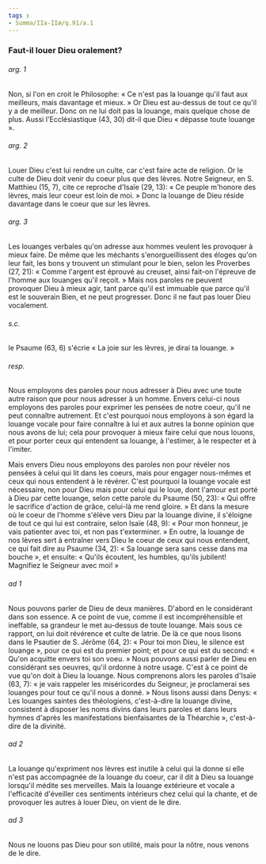 ```yaml
---
tags : 
- Summa/IIa-IIæ/q.91/a.1
---
```


### Faut-il louer Dieu oralement?

###### arg. 1
Non, si l'on en croit le Philosophe: « Ce n'est pas la louange qu'il faut aux meilleurs, mais davantage et mieux. » Or Dieu est au-dessus de tout ce qu'il y a de meilleur. Donc on ne lui doit pas la louange, mais quelque chose de plus. Aussi l'Ecclésiastique (43, 30) dit-il que Dieu « dépasse toute louange ». 

###### arg. 2
Louer Dieu c'est lui rendre un culte, car c'est faire acte de religion. Or le culte de Dieu doit venir du coeur plus que des lèvres. Notre Seigneur, en S. Matthieu (15, 7), cite ce reproche d'Isaïe (29, 13): « Ce peuple m'honore des lèvres, mais leur coeur est loin de moi. » Donc la louange de Dieu réside davantage dans le coeur que sur les lèvres. 

###### arg. 3
Les louanges verbales qu'on adresse aux hommes veulent les provoquer à mieux faire. De même que les méchants s'enorgueillissent des éloges qu'on leur fait, les bons y trouvent un stimulant pour le bien, selon les Proverbes (27, 21): « Comme l'argent est éprouvé au creuset, ainsi fait-on l'épreuve de l'homme aux louanges qu'il reçoit. » Mais nos paroles ne peuvent provoquer Dieu à mieux agir, tant parce qu'il est immuable que parce qu'il est le souverain Bien, et ne peut progresser. Donc il ne faut pas louer Dieu vocalement. 

###### s.c.
le Psaume (63, 6) s'écrie « La joie sur les lèvres, je dirai ta louange. » 

###### resp.
Nous employons des paroles pour nous adresser à Dieu avec une toute autre raison que pour nous adresser à un homme. Envers celui-ci nous employons des paroles pour exprimer les pensées de notre coeur, qu'il ne peut connaître autrement. Et c'est pourquoi nous employons à son égard la louange vocale pour faire connaître à lui et aux autres la bonne opinion que nous avons de lui; cela pour provoquer à mieux faire celui que nous louons, et pour porter ceux qui entendent sa louange, à l'estimer, à le respecter et à l'imiter. 

Mais envers Dieu nous employons des paroles non pour révéler nos pensées à celui qui lit dans les coeurs, mais pour engager nous-mêmes et ceux qui nous entendent à le révérer. C'est pourquoi la louange vocale est nécessaire, non pour Dieu mais pour celui qui le loue, dont l'amour est porté à Dieu par cette louange, selon cette parole du Psaume (50, 23): « Qui offre le sacrifice d'action de grâce, celui-là me rend gloire. » Et dans la mesure où le coeur de l'homme s'élève vers Dieu par la louange divine, il s'éloigne de tout ce qui lui est contraire, selon Isaïe (48, 9): « Pour mon honneur, je vais patienter avec toi, et non pas t'exterminer. » En outre, la louange de nos lèvres sert à entraîner vers Dieu le coeur de ceux qui nous entendent, ce qui fait dire au Psaume (34, 2): « Sa louange sera sans cesse dans ma bouche », et ensuite: « Qu'ils écoutent, les humbles, qu'ils jubilent! Magnifiez le Seigneur avec moi! » 

###### ad 1
Nous pouvons parler de Dieu de deux manières. D'abord en le considérant dans son essence. A ce point de vue, comme il est incompréhensible et ineffable, sa grandeur le met au-dessus de toute louange. Mais sous ce rapport, on lui doit révérence et culte de latrie. De là ce que nous lisons dans le Psautier de S. Jérôme (64, 2): « Pour toi mon Dieu, le silence est louange », pour ce qui est du premier point; et pour ce qui est du second: « Qu'on acquitte envers toi son voeu. » Nous pouvons aussi parler de Dieu en considérant ses oeuvres, qu'il ordonne à notre usage. C'est à ce point de vue qu'on doit à Dieu la louange. Nous comprenons alors les paroles d'Isaïe (63, 7): « je vais rappeler les miséricordes du Seigneur, je proclamerai ses louanges pour tout ce qu'il nous a donné. » Nous lisons aussi dans Denys: « Les louanges saintes des théologiens, c'est-à-dire la louange divine, consistent à disposer les noms divins dans leurs paroles et dans leurs hymnes d'après les manifestations bienfaisantes de la Théarchie », c'est-à-dire de la divinité. 

###### ad 2
La louange qu'expriment nos lèvres est inutile à celui qui la donne si elle n'est pas accompagnée de la louange du coeur, car il dit à Dieu sa louange lorsqu'il médite ses merveilles. Mais la louange extérieure et vocale a l'efficacité d'éveiller ces sentiments intérieurs chez celui qui la chante, et de provoquer les autres à louer Dieu, on vient de le dire. 

###### ad 3
Nous ne louons pas Dieu pour son utilité, mais pour la nôtre, nous venons de le dire. 

